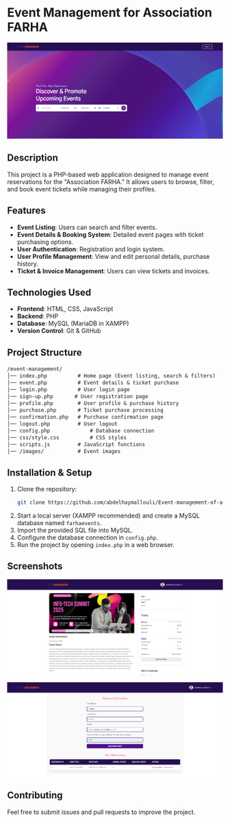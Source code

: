 # Event Management for Association FARHA

![Association FARHA](screenshots/homePage.png)

## Description
This project is a PHP-based web application designed to manage event reservations for the "Association FARHA." It allows users to browse, filter, and book event tickets while managing their profiles.

## Features
- **Event Listing**: Users can search and filter events.
- **Event Details & Booking System**: Detailed event pages with ticket purchasing options.
- **User Authentication**: Registration and login system.
- **User Profile Management**: View and edit personal details, purchase history.
- **Ticket & Invoice Management**: Users can view tickets and invoices.

## Technologies Used
- **Frontend**: HTML, CSS, JavaScript
- **Backend**: PHP
- **Database**: MySQL (MariaDB in XAMPP)
- **Version Control**: Git & GitHub

## Project Structure
```
/event-management/
│── index.php          # Home page (Event listing, search & filters)
│── event.php          # Event details & ticket purchase
│── login.php          # User login page
│── sign-up.php       # User registration page
│── profile.php        # User profile & purchase history
│── purchase.php       # Ticket purchase processing
│── confirmation.php   # Purchase confirmation page
│── logout.php         # User logout
│── config.php             # Database connection
│── css/style.css          # CSS styles
│── scripts.js         # JavaScript functions
│── /images/           # Event images
```

## Installation & Setup
1. Clone the repository:
   ```bash
   git clone https://github.com/abdelhaymallouli/Event-management-of-a-cultural-association.git
   ```
2. Start a local server (XAMPP recommended) and create a MySQL database named `farhaevents`.
3. Import the provided SQL file into MySQL.
4. Configure the database connection in `config.php`.
5. Run the project by opening `index.php` in a web browser.

## Screenshots
![Association FARHA](screenshots/detailsPage.png)

![Association FARHA](screenshots/Profile.png)



## Contributing
Feel free to submit issues and pull requests to improve the project.



